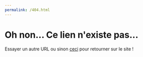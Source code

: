 ```yaml
---
permalink: /404.html
---
```


# Oh non... Ce lien n'existe pas...
 Essayer un autre URL ou sinon [ceci](https://gcjojo.github.io/DungeonEditor) pour retourner sur le site !